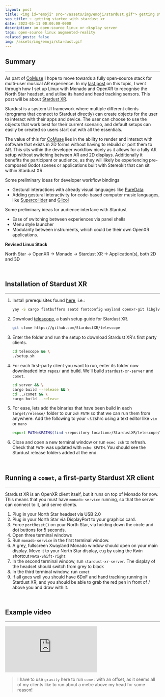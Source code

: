 ```yaml
---
layout: post
title: <img id="emoji" src="/assets/img/emoji/stardust.gif"> getting started with stardust xr
seo_title: ✨ getting started with stardust xr
date: 2023-05-11 00:00:00-0000
description: an open-source linux xr display server
tags: open-source linux augmented-reality
related_posts: false
img: /assets/img/emoji/stardust.gif
---
```

## Summary
---
As part of [CoMuse](/projects/comuse/) I hope to move towards a fully open-source stack for multi-user musical AR experience. In my [last post](/blog/2023/north-star-on-linux) on this topic, I went through how I set up Linux with Monado and OpenXR to recognise the North Star headset, and utilise its hand and head tracking sensors. This post will be about [Stardust XR](https://stardustxr.org/).

Stardust is a system UI framework where multiple different clients (programs that connect to Stardust directly) can create objects for the user to interact with their apps and device. The user can choose to use the objects that work best for their current scenario, and default setups can easily be created so users start out with all the essentials.

The value of this for [CoMuse](/projects/comuse/) lies in the ability to render and interact with software that exists in 2D forms without having to rebuild or port them to AR. This sits within the developer workflow nicely as it allows for a fully AR setup without switching between AR and 2D displays. Additionally it benefits the participant or audience, as they will likely be experiencing pre-composed Godot scenes or applications built with Stereokit that can sit within Stardust XR.

Some preliminary ideas for developer workflow bindings
- Gestural interactions with already visual languages like [PureData](https://puredata.info/)
- Adding gestural interactivity for code-based computer music languages, like [Supercollider](https://supercollider.github.io/) and [Glicol](https://glicol.org/)

Some preliminary ideas for audience interface with Stardust
- Ease of switching between experiences via panel shells
- Menu style launcher
- Modularity between instruments, which could be their own OpenXR applications.

**Revised Linux Stack**

North Star → OpenXR → Monado → Stardust XR → Application(s), both 2D and 3D

<br>

## Installation of Stardust XR
---
1. Install prerequisites found [here](https://stardustxr.org/docs/getting-started/install), i.e.: 
   ```sh
   yay -S cargo flatbuffers seatd fontconfig wayland openxr-git libglvnd mesa libx11 libxext libxfixes --needed
   ```
3. Download [telescope](https://github.com/StardustXR/telescope), a bash setup guide for Stardust XR.
   ```sh
   git clone https://github.com/StardustXR/telescope
   ```
4. Enter the folder and run the setup to download Stardust XR's first party clients.
   ```sh
   cd telescope && \
   ./setup.sh
   ```
5. For each first-party client you want to run, enter its folder now downloaded into `repos/` and build. We'll build `stardust-xr-server` and `comet`.
   ```sh
   cd server && \
   cargo build --release && \
   cd ../comet && \
   cargo build --release
   ```
6. For ease, lets add the binaries that have been build in each `target/release/` folder to our `zsh` `PATH` so that we can run them from anywhere. Add the following to your ~/.zshrc using a text editor like `vim` or `nano`
   ```sh
   export PATH=$PATH$(find <repository location>/StardustXR/telescope/repos/*/target/release/ -maxdepth 1 -type f -executable -printf ":%h")
   ```
7. Close and open a new terminal window or run `exec zsh` to refresh. Check that `PATH` was updated with `echo $PATH`. You should see the Stardust release folders added at the end.

<br>

## Running a `comet`, a first-party Stardust XR client
---
Stardust XR is an OpenXR client itself, but it runs on top of Monado for now. This means that you must have `monado-service` running, so that the server can connect to it, and serve clients.
1. Plug in your North Star headset via USB 2.0
2. Plug in your North Star via DisplayPort to your graphics card.
3. Force `portReset()` on your North Star, via holding down the circle and dot buttons for 5 seconds.
4. Open three terminal windows
5. Run `monado-service` in the first terminal window.
6. A grey, fullscreen Xwayland Monado window should open on your main display. Move it to your North Star display, e.g by using the Kwin shortcut `Meta-Shift-right`
7. In the second terminal window, run `stardust-xr-server`. The display of the headset should switch from grey to black
8. In the third terminal window, run `comet`
9. If all goes well you should have 6DoF and hand tracking running in Stardust XR, and you should be able to grab the red pen in front of / above you and draw with it.

<br>

## Example video
---
<div class="row" >
    <div class="col-sm mt-3 mt-md-0">
        <div class ="embed-responsive embed-responsive-16by9"><iframe src="https://www.youtube-nocookie.com/embed/zG__m-gV1qI" frameborder="0" webkitallowfullscreen mozallowfullscreen allowfullscreen></iframe></div>
    </div>
</div>

>I have to use `gravity` here to run `comet` with an offset, as it seems all of my clients like to run about a metre above my head for some reason!
